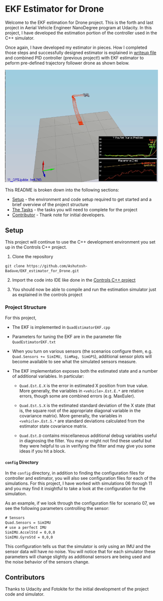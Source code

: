 # EKF Estimator for Drone #

Welcome to the EKF estimation for Drone project. This is the forth and last project in Aerial Vehicle Engineer NanoDegree program at Udacity. 
In this project, I have developed the estimation portion of the controller used in the C++ simulator.  

Once again, I have developed my estimator in pieces.  How I completed those steps and successfully designed estimator is explained in [writeup file](Writeup.md) and combined PID controller (previous project!) with EKF estimator to peform pre-defined trajectory follower drone as shown below.

<pre align="center"><img src="images/Final_output_estimator.gif"/></pre>

This README is broken down into the following sections:

 - [Setup](#setup) - the environment and code setup required to get started and a brief overview of the project structure
 - [The Tasks](#the-tasks) - the tasks you will need to complete for the project
 - [Contributor](#Contributors) - Thank note for initial developers.
 


## Setup ##

This project will continue to use the C++ development environment you set up in the Controls C++ project.

 1. Clone the repository
 ```
 git clone https://github.com/Ashutosh-Badave/EKF_estimator_for_Drone.git
 ```

 2. Import the code into IDE like done in the [Controls C++ project](https://github.com/Ashutosh-Badave/Controller_for_drone#development-environment-setup)
 
 3. You should now be able to compile and run the estimation simulator just as explained in the controls project


### Project Structure ###

For this project,

 - The EKF is implemented in `QuadEstimatorEKF.cpp`

 - Parameters for tuning the EKF are in the parameter file `QuadEstimatorEKF.txt`

 - When you turn on various sensors (the scenarios configure them, e.g. `Quad.Sensors += SimIMU, SimMag, SimGPS`), additional sensor plots will become available to see what the simulated sensors measure.

 - The EKF implementation exposes both the estimated state and a number of additional variables. In particular:

   - `Quad.Est.E.X` is the error in estimated X position from true value.  More generally, the variables in `<vehicle>.Est.E.*` are relative errors, though some are combined errors (e.g. MaxEuler).

   - `Quad.Est.S.X` is the estimated standard deviation of the X state (that is, the square root of the appropriate diagonal variable in the covariance matrix). More generally, the variables in `<vehicle>.Est.S.*` are standard deviations calculated from the estimator state covariance matrix.

   - `Quad.Est.D` contains miscellaneous additional debug variables useful in diagnosing the filter. You may or might not find these useful but they were helpful to us in verifying the filter and may give you some ideas if you hit a block.


#### `config` Directory ####

In the `config` directory, in addition to finding the configuration files for controller and estimator, you will also see configuration files for each of the simulations.  For this project, I have worked with simulations 06 through 11 and you may find it insightful to take a look at the configuration for the simulation.

As an example, if we look through the configuration file for scenario 07, we see the following parameters controlling the sensor:

```
# Sensors
Quad.Sensors = SimIMU
# use a perfect IMU
SimIMU.AccelStd = 0,0,0
SimIMU.GyroStd = 0,0,0
```

This configuration tells us that the simulator is only using an IMU and the sensor data will have no noise.  You will notice that for each simulator these parameters will change slightly as additional sensors are being used and the noise behavior of the sensors change.


## Contributors ##

Thanks to Udacity and Fotokite for the initial development of the project code and simulator.
